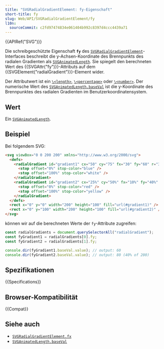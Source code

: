 ```yaml
---
title: "SVGRadialGradientElement: fy-Eigenschaft"
short-title: fy
slug: Web/API/SVGRadialGradientElement/fy
l10n:
  sourceCommit: c2fd97474834e061404b992c8397d4ccc4439a71
---
```


{{APIRef("SVG")}}

Die schreibgeschützte Eigenschaft **`fy`** des [`SVGRadialGradientElement`](/de/docs/Web/API/SVGRadialGradientElement)-Interfaces beschreibt die y-Achsen-Koordinate des Brennpunkts des radialen Gradienten als [`SVGAnimatedLength`](/de/docs/Web/API/SVGAnimatedLength). Sie spiegelt den berechneten Wert des {{SVGAttr("fy")}}-Attributs auf dem {{SVGElement("radialGradient")}}-Element wider.

Der Attributwert ist ein [`\<length>`](/de/docs/Web/SVG/Guides/Content_type#length), [`\<percentage>`](/de/docs/Web/SVG/Guides/Content_type#percentage) oder [`\<number>`](/de/docs/Web/SVG/Guides/Content_type#number). Der numerische Wert des [`SVGAnimatedLength.baseVal`](/de/docs/Web/API/SVGAnimatedLength/baseVal) ist die y-Koordinate des Brennpunktes des radialen Gradienten im Benutzerkoordinatensystem.

## Wert

Ein [`SVGAnimatedLength`](/de/docs/Web/API/SVGAnimatedLength).

## Beispiel

Bei folgendem SVG:

```html
<svg viewBox="0 0 200 200" xmlns="http://www.w3.org/2000/svg">
  <defs>
    <radialGradient id="gradient1" cx="50" cy="75" fx="30" fy="60" r="30">
      <stop offset="0%" stop-color="blue" />
      <stop offset="100%" stop-color="white" />
    </radialGradient>
    <radialGradient id="gradient2" cx="25%" cy="50%" fx="10%" fy="40%" r="10%">
      <stop offset="0%" stop-color="red" />
      <stop offset="100%" stop-color="yellow" />
    </radialGradient>
  </defs>
  <rect x="0" y="0" width="200" height="100" fill="url(#gradient1)" />
  <rect x="0" y="100" width="200" height="100" fill="url(#gradient2)" />
</svg>
```

können wir auf die berechneten Werte der `fy`-Attribute zugreifen:

```js
const radialGradients = document.querySelectorAll("radialGradient");
const fyGradient1 = radialGradients[0].fy;
const fyGradient2 = radialGradients[1].fy;

console.dir(fyGradient1.baseVal.value); // output: 60
console.dir(fyGradient2.baseVal.value); // output: 80 (40% of 200)
```

## Spezifikationen

{{Specifications}}

## Browser-Kompatibilität

{{Compat}}

## Siehe auch

- [`SVGRadialGradientElement.fx`](/de/docs/Web/API/SVGRadialGradientElement/fx)
- [`SVGAnimatedLength.baseVal`](/de/docs/Web/API/SVGAnimatedLength/baseVal)
